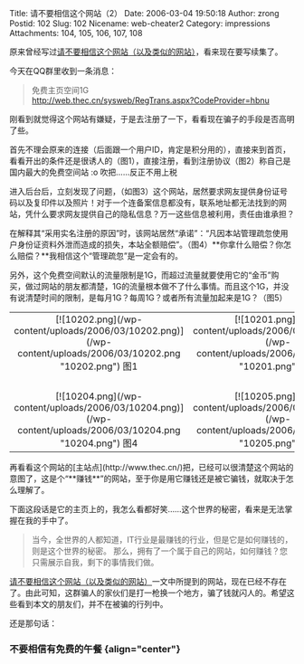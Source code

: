 Title: 请不要相信这个网站（2）
Date: 2006-03-04 19:50:18
Author: zrong
Postid: 102
Slug: 102
Nicename: web-cheater2
Category: impressions
Attachments: 104, 105, 106, 107, 108

原来曾经写过[请不要相信这个网站（以及类似的网站）](http://www.zengrong.net/?p=22)，看来现在要写续集了。

今天在QQ群里收到一条消息：

> 免费主页空间1G  
>  http://web.thec.cn/sysweb/RegTrans.aspx?CodeProvider=hbnu

刚看到就觉得这个网站有嫌疑，于是去注册了一下，看看现在骗子的手段是否高明了些。

<!--more-->

首先不理会原来的连接（后面跟一个用户ID，肯定是积分用的），直接来到首页，看看开出的条件还是很诱人的（图1），直接注册，看到注册协议（图2）称自己是国内最大的免费空间站
:o 吹把……反正不用上税

进入后台后，立刻发现了问题，（如图3）这个网站，居然要求网友提供身份证号码以及复印件以及照片！对于一个连备案信息都没有，联系地址都无法找到的网站，凭什么要求网友提供自己的隐私信息？万一这些信息被利用，责任由谁承担？

在解释其“采用实名注册的原因”时，该网站居然“承诺”：“凡因本站管理疏忽使用户身份证资料外泄而造成的损失，本站全额赔偿”。（图4）**你拿什么赔偿？你怎么赔偿？**我相信这个“管理疏忽”是一定会有的。

另外，这个免费空间默认的流量限制是1G，而超过流量就要使用它的“金币”购买，做过网站的朋友都清楚，1G的流量根本做不了什么事情。而且这个1G，并没有说清楚时间的限制，是每月1G？每周1G？或者所有流量加起来是1G？（图5）

<table align="center">
<tr>
<td align="center">
[![10202.png](/wp-content/uploads/2006/03/10202.png)](/wp-content/uploads/2006/03/10202.png "10202.png")  
图1

</td>
<td align="center">
[![10201.png](/wp-content/uploads/2006/03/10201.png)](/wp-content/uploads/2006/03/10201.png "10201.png")  
图2

</td>
<td align="center">
[![10203.png](/wp-content/uploads/2006/03/10203.png)](/wp-content/uploads/2006/03/10203.png "10203.png")  
图3

</td>
</tr>
<tr>
<td col="3">
 

</td>
</tr>
<tr>
<td align="center">
[![10204.png](/wp-content/uploads/2006/03/10204.png)](/wp-content/uploads/2006/03/10204.png "10204.png")  
图4

</td>
<td align="center">
[![10205.png](/wp-content/uploads/2006/03/10205.png)](/wp-content/uploads/2006/03/10205.png "10205.png")  
图5

</td>
<td align="center">
 

</td>
</tr>
</table>
再看看这个网站的[主站点](http://www.thec.cn/)把，已经可以很清楚这个网站的意图了，这是个“**赚钱**”的网站，至于你是用它赚钱还是被它骗钱，就取决于怎么理解了。

下面这段话是它的主页上的，我怎么看都好笑……这个世界的秘密，看来是无法掌握在我的手中了。

> 当今，全世界的人都知道，IT行业是最赚钱的行业，但是它是如何赚钱的，则是这个世界的秘密。
> 那么，拥有了一个属于自己的网站，如何赚钱？您只需展示自我，剩下的事情我们做。

[请不要相信这个网站（以及类似的网站）](http://zengrong.net/22/)一文中所提到的网站，现在已经不存在了。由此可知，这群骗人的家伙们是打一枪换一个地方，骗了钱就闪人的。希望这些看到本文的朋友们，并不在被骗的行列中。

还是那句话：  

### 不要相信有免费的午餐 {align="center"}
